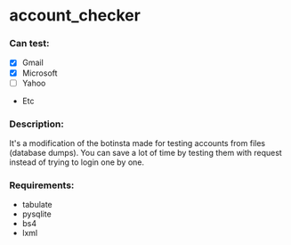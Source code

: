 # account_checker

### Can test:
- [x] Gmail
- [x] Microsoft
- [ ] Yahoo
- Etc

### Description:
It's a modification of the botinsta made for testing accounts from files (database dumps).
You can save a lot of time by testing them with request instead of trying to login one by one.

### Requirements:
- tabulate
- pysqlite
- bs4
- lxml
